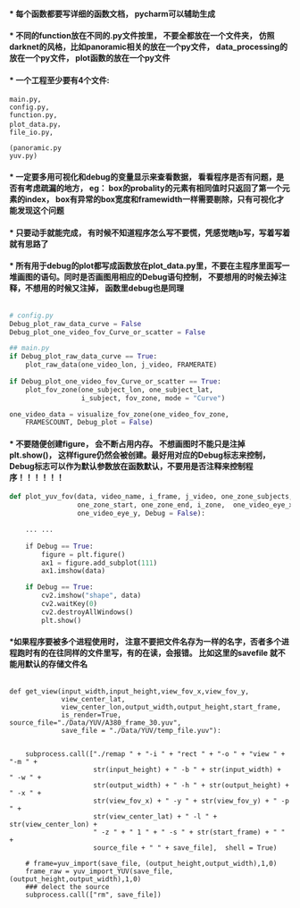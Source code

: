 #### * 每个函数都要写详细的函数文档， pycharm可以辅助生成

#### * 不同的function放在不同的.py文件按里， 不要全都放在一个文件夹， 仿照darknet的风格，比如panoramic相关的放在一个py文件， data_processing的放在一个py文件， plot函数的放在一个py文件

#### * 一个工程至少要有4个文件: 
```
main.py, 
config.py, 
function.py, 
plot_data.py，
file_io.py,

(panoramic.py
yuv.py)
```
#### * 一定要多用可视化和debug的变量显示来查看数据， 看看程序是否有问题，是否有考虑疏漏的地方， eg： box的probality的元素有相同值时只返回了第一个元素的index， box有异常的box宽度和framewidth一样需要剔除，只有可视化才能发现这个问题


#### * 只要动手就能完成， 有时候不知道程序怎么写不要慌，凭感觉瞎jb写，写着写着就有思路了

#### * 所有用于debug的plot都写成函数放在plot_data.py里，不要在主程序里面写一堆画图的语句。同时是否画图用相应的Debug语句控制， 不要想用的时候去掉注释，不想用的时候又注掉， 函数里debug也是同理
```python

# config.py
Debug_plot_raw_data_curve = False
Debug_plot_one_video_fov_Curve_or_scatter = False

## main.py
if Debug_plot_raw_data_curve == True:
    plot_raw_data(one_video_lon, j_video, FRAMERATE)
    
if Debug_plot_one_video_fov_Curve_or_scatter == True:
    plot_fov_zone(one_subject_lon, one_subject_lat,
                  i_subject, fov_zone, mode = "Curve")

one_video_data = visualize_fov_zone(one_video_fov_zone,
    FRAMESCOUNT, Debug_plot = False)

```

#### * 不要随便创建figure， 会不断占用内存。 不想画图时不能只是注掉plt.show()， 这样figure仍然会被创建。最好用对应的Debug标志来控制， Debug标志可以作为默认参数放在函数默认，不要用是否注释来控制程序！！！！！！
``` python
def plot_yuv_fov(data, video_name, i_frame, j_video, one_zone_subjects,
                 one_zone_start, one_zone_end, i_zone,  one_video_eye_x,
                 one_video_eye_y, Debug = False):

    ... ... 
    
    if Debug == True:
        figure = plt.figure()
        ax1 = figure.add_subplot(111)
        ax1.imshow(data)

    if Debug == True:
        cv2.imshow("shape", data)
        cv2.waitKey(0)
        cv2.destroyAllWindows()
        plt.show()    
```

#### *如果程序要被多个进程使用时， 注意不要把文件名存为一样的名字，否者多个进程跑时有的在往同样的文件里写，有的在读，会报错。 比如这里的savefile 就不能用默认的存储文件名
```

def get_view(input_width,input_height,view_fov_x,view_fov_y,
             view_center_lat,
             view_center_lon,output_width,output_height,start_frame,
             is_render=True, source_file="./Data/YUV/A380_frame_30.yuv",
             save_file = "./Data/YUV/temp_file.yuv"):
             

    subprocess.call(["./remap " + "-i " + "rect " + "-o " + "view " + "-m " +
                     str(input_height) + " -b " + str(input_width) +  " -w " +
                     str(output_width) + " -h " + str(output_height) + " -x " +
                     str(view_fov_x) + " -y " + str(view_fov_y) + " -p " +
                     str(view_center_lat) + " -l " + str(view_center_lon) +
                     " -z " + " 1 " + " -s " + str(start_frame) + " " +
                     source_file + " " + save_file],  shell = True)

    # frame=yuv_import(save_file, (output_height,output_width),1,0)
    frame_raw = yuv_import_YUV(save_file, (output_height,output_width),1,0)
    ### delect the source
    subprocess.call(["rm", save_file])

```

